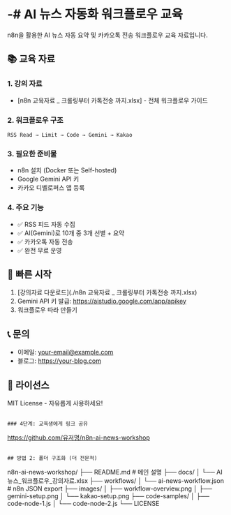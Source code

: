 # -# AI 뉴스 자동화 워크플로우 교육

n8n을 활용한 AI 뉴스 자동 요약 및 카카오톡 전송 워크플로우 교육 자료입니다.

## 📚 교육 자료

### 1. 강의 자료
- [n8n 교육자료 _ 크롤링부터 카톡전송 까지.xlsx] - 전체 워크플로우 가이드

### 2. 워크플로우 구조
```
RSS Read → Limit → Code → Gemini → Kakao
```

### 3. 필요한 준비물
- n8n 설치 (Docker 또는 Self-hosted)
- Google Gemini API 키
- 카카오 디벨로퍼스 앱 등록

### 4. 주요 기능
- ✅ RSS 피드 자동 수집
- ✅ AI(Gemini)로 10개 중 3개 선별 + 요약
- ✅ 카카오톡 자동 전송
- ✅ 완전 무료 운영

## 🚀 빠른 시작

1. [강의자료 다운로드](./n8n 교육자료 _ 크롤링부터 카톡전송 까지.xlsx)
2. Gemini API 키 발급: https://aistudio.google.com/app/apikey
3. 워크플로우 따라 만들기

## 📞 문의
- 이메일: your-email@example.com
- 블로그: https://your-blog.com

## 📝 라이선스
MIT License - 자유롭게 사용하세요!
```

### 4단계: 교육생에게 링크 공유
```
https://github.com/유저명/n8n-ai-news-workshop
```

## 방법 2: 폴더 구조화 (더 전문적)
```
n8n-ai-news-workshop/
├── README.md                    # 메인 설명
├── docs/
│   └── AI뉴스_워크플로우_강의자료.xlsx
├── workflows/
│   └── ai-news-workflow.json    # n8n JSON export
├── images/
│   ├── workflow-overview.png
│   ├── gemini-setup.png
│   └── kakao-setup.png
├── code-samples/
│   ├── code-node-1.js
│   └── code-node-2.js
└── LICENSE
